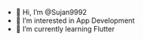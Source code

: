 - 👋 Hi, I’m @Sujan9992
- 👀 I’m interested in App Development
- 🌱 I’m currently learning Flutter

<!---
Sujan9992/Sujan9992 is a ✨ special ✨ repository because its `README.md` (this file) appears on your GitHub profile.
You can click the Preview link to take a look at your changes.
--->
